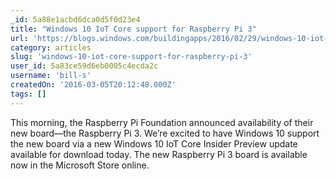 ```yaml
---
_id: 5a88e1acbd6dca0d5f0d23e4
title: "Windows 10 IoT Core support for Raspberry Pi 3"
url: 'https://blogs.windows.com/buildingapps/2016/02/29/windows-10-iot-core-support-for-raspberry-pi-3/?wt.mc_id=DX_322995&MC=SQL&MC=IoT&MC=Vstudio&MC=Windows'
category: articles
slug: 'windows-10-iot-core-support-for-raspberry-pi-3'
user_id: 5a83ce59d6eb0005c4ecda2c
username: 'bill-s'
createdOn: '2016-03-05T20:12:48.000Z'
tags: []
---
```


This morning, the Raspberry Pi Foundation announced availability of their new board—the Raspberry Pi 3. We’re excited to have Windows 10 support the new board via a new Windows 10 IoT Core Insider Preview update available for download today. The new Raspberry Pi 3 board is available now in the Microsoft Store online.
